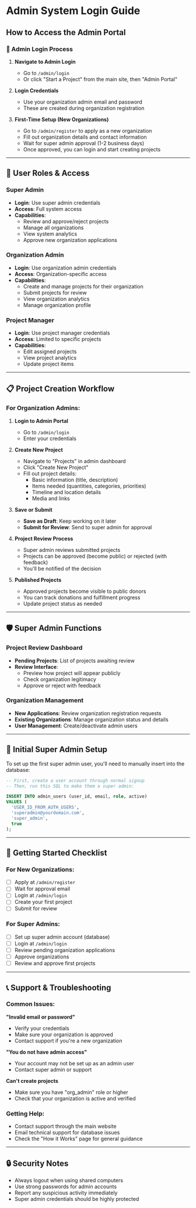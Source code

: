 # Admin System Login Guide

## How to Access the Admin Portal

### 🔑 Admin Login Process

1. **Navigate to Admin Login**
   - Go to `/admin/login` 
   - Or click "Start a Project" from the main site, then "Admin Portal"

2. **Login Credentials**
   - Use your organization admin email and password
   - These are created during organization registration

3. **First-Time Setup (New Organizations)**
   - Go to `/admin/register` to apply as a new organization
   - Fill out organization details and contact information
   - Wait for super admin approval (1-2 business days)
   - Once approved, you can login and start creating projects

---

## 🏢 User Roles & Access

### Super Admin
- **Login**: Use super admin credentials
- **Access**: Full system access
- **Capabilities**:
  - Review and approve/reject projects
  - Manage all organizations
  - View system analytics
  - Approve new organization applications

### Organization Admin
- **Login**: Use organization admin credentials  
- **Access**: Organization-specific access
- **Capabilities**:
  - Create and manage projects for their organization
  - Submit projects for review
  - View organization analytics
  - Manage organization profile

### Project Manager
- **Login**: Use project manager credentials
- **Access**: Limited to specific projects
- **Capabilities**:
  - Edit assigned projects
  - View project analytics
  - Update project items

---

## 📋 Project Creation Workflow

### For Organization Admins:

1. **Login to Admin Portal**
   - Go to `/admin/login`
   - Enter your credentials

2. **Create New Project**
   - Navigate to "Projects" in admin dashboard
   - Click "Create New Project"
   - Fill out project details:
     - Basic information (title, description)
     - Items needed (quantities, categories, priorities)
     - Timeline and location details
     - Media and links

3. **Save or Submit**
   - **Save as Draft**: Keep working on it later
   - **Submit for Review**: Send to super admin for approval

4. **Project Review Process**
   - Super admin reviews submitted projects
   - Projects can be approved (become public) or rejected (with feedback)
   - You'll be notified of the decision

5. **Published Projects**
   - Approved projects become visible to public donors
   - You can track donations and fulfillment progress
   - Update project status as needed

---

## 🛡️ Super Admin Functions

### Project Review Dashboard
- **Pending Projects**: List of projects awaiting review
- **Review Interface**: 
  - Preview how project will appear publicly
  - Check organization legitimacy
  - Approve or reject with feedback

### Organization Management
- **New Applications**: Review organization registration requests
- **Existing Organizations**: Manage organization status and details
- **User Management**: Create/deactivate admin users

---

## 🔧 Initial Super Admin Setup

To set up the first super admin user, you'll need to manually insert into the database:

```sql
-- First, create a user account through normal signup
-- Then, run this SQL to make them a super admin:

INSERT INTO admin_users (user_id, email, role, active)
VALUES (
  'USER_ID_FROM_AUTH_USERS', 
  'superadmin@yourdomain.com', 
  'super_admin', 
  true
);
```

---

## 🚀 Getting Started Checklist

### For New Organizations:
- [ ] Apply at `/admin/register`
- [ ] Wait for approval email
- [ ] Login at `/admin/login` 
- [ ] Create your first project
- [ ] Submit for review

### For Super Admins:
- [ ] Set up super admin account (database)
- [ ] Login at `/admin/login`
- [ ] Review pending organization applications
- [ ] Approve organizations
- [ ] Review and approve first projects

---

## 📞 Support & Troubleshooting

### Common Issues:

**"Invalid email or password"**
- Verify your credentials
- Make sure your organization is approved
- Contact support if you're a new organization

**"You do not have admin access"**
- Your account may not be set up as an admin user
- Contact super admin or support

**Can't create projects**
- Make sure you have "org_admin" role or higher
- Check that your organization is active and verified

### Getting Help:
- Contact support through the main website
- Email technical support for database issues
- Check the "How it Works" page for general guidance

---

## 🔒 Security Notes

- Always logout when using shared computers
- Use strong passwords for admin accounts
- Report any suspicious activity immediately
- Super admin credentials should be highly protected